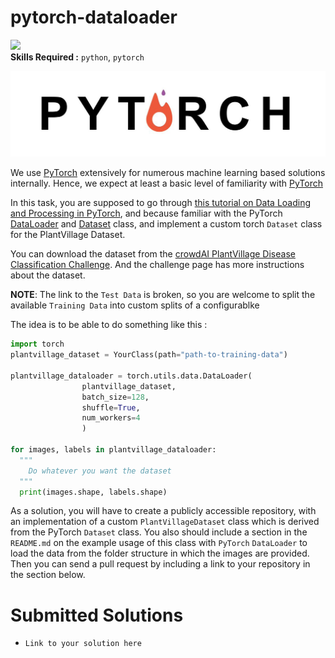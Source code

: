 # pytorch-dataloader
![](https://img.shields.io/badge/difficulty-easy-brightgreen.svg)   
**Skills Required :** `python`, `pytorch`

![pytorch](images/pytorch.jpeg)

We use [PyTorch](http://pytorch.org/) extensively for numerous machine learning based solutions internally.
Hence, we expect at least a basic level of familiarity with [PyTorch](http://pytorch.org/)

In this task, you are supposed to go through [this tutorial on Data Loading and Processing in PyTorch](http://pytorch.org/tutorials/beginner/data_loading_tutorial.html), and because familiar with the PyTorch [DataLoader](http://pytorch.org/docs/master/data.html#torch.utils.data.DataLoader) and [Dataset](http://pytorch.org/docs/master/data.html#torch.utils.data.Dataset) class, and implement a
custom torch `Dataset` class for the PlantVillage Dataset.

You can download the dataset from the [crowdAI PlantVillage Disease Classification Challenge](https://www.crowdai.org/challenges/plantvillage-disease-classification-challenge).
And the challenge page has more instructions about the dataset.

__NOTE__: The link to the `Test Data` is broken, so you are welcome to split the available `Training Data` into custom splits
of a configurablke

The idea is to be able to do something like this :

```python
import torch
plantvillage_dataset = YourClass(path="path-to-training-data")

plantvillage_dataloader = torch.utils.data.DataLoader(
                plantvillage_dataset,
                batch_size=128,
                shuffle=True,
                num_workers=4
                )

for images, labels in plantvillage_dataloader:
  """
    Do whatever you want the dataset
  """
  print(images.shape, labels.shape)
```

As a solution, you will have to create a publicly accessible repository, with an implementation of a custom `PlantVillageDataset` class which is derived from
the PyTorch `Dataset` class.
You also should include a section in the `README.md` on the example usage of this class with `PyTorch` `DataLoader` to load the data from the folder structure in which the images are provided.
Then you can send a pull request by including a link to your repository in the section below.

# Submitted Solutions
* `Link to your solution here`
